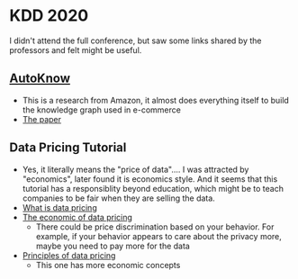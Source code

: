# KDD 2020

I didn't attend the full conference, but saw some links shared by the professors and felt might be useful.

## [AutoKnow][1]
* This is a research from Amazon, it almost does everything itself to build the knowledge graph used in e-commerce
* [The paper][2]

## Data Pricing Tutorial
* Yes, it literally means the "price of data".... I was attracted by "economics", later found it is economics style. And it seems that this tutorial has a responsiblity beyond education, which might be to teach companies to be fair when they are selling the data.
* [What is data pricing][3]
* [The economic of data pricing][4]
  * There could be price discrimination based on your behavior. For example, if your behavior appears to care about the privacy more, maybe you need to pay more for the data
* [Principles of data pricing][5]
  * This one has more economic concepts

[1]:https://www.amazon.science/blog/building-product-graphs-automatically
[2]:https://assets.amazon.science/f7/d5/1c452719458b8803d1e397afd535/autoknow-self-driving-knowledge-collection-for-products-of-thousands-of-types.pdf
[3]:https://lnkd.in/gm4VP_F
[4]:https://lnkd.in/gEUsRYi
[5]:https://lnkd.in/gAQHnhR
